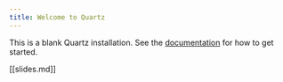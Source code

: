 ```yaml
---
title: Welcome to Quartz
---
```


This is a blank Quartz installation.
See the [documentation](https://quartz.jzhao.xyz) for how to get started.

[[slides.md]]

